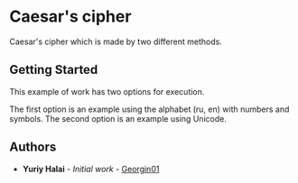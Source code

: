 # Caesar's cipher

Caesar's cipher which is made by two different methods.

## Getting Started

This example of work has two options for execution.

The first option is an example using the alphabet (ru, en) with numbers and symbols.
The second option is an example using Unicode.
## Authors

* **Yuriy Halai** - *Initial work* - [Georgin01](https://github.com/Georgin01)
